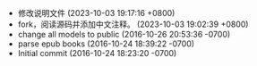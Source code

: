 - 修改说明文件 (2023-10-03 19:17:16 +0800)
- fork，阅读源码并添加中文注释。 (2023-10-03 19:02:39 +0800)
- change all models to public (2016-10-26 20:53:36 -0700)
- parse epub books (2016-10-24 18:39:22 -0700)
- Initial commit (2016-10-24 18:23:20 -0700)